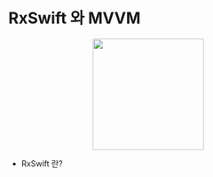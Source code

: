 # RxSwift 와 MVVM
<center><img src ="https://user-images.githubusercontent.com/69136340/105194329-d0acf400-5b7c-11eb-8ab5-6f5f29e7b24a.png" width = "200"></center>

- RxSwift 란?
